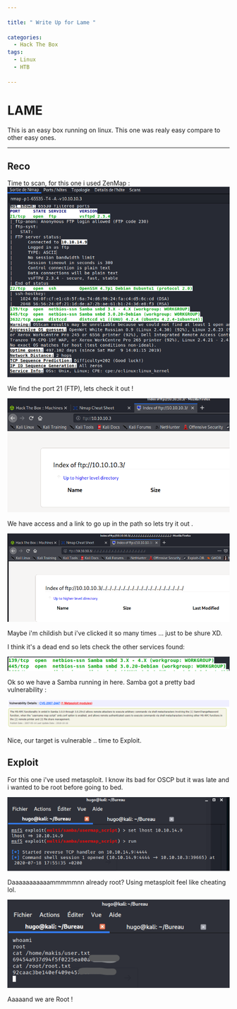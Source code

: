 ```yaml
---

title: " Write Up for Lame "

categories:
  - Hack The Box
tags:
  - Linux
  - HTB

---
```


# LAME

This is an easy box running on linux.
This one was realy easy compare to other easy ones.

---


## Reco

Time to scan, for this one i used ZenMap : 
![alt text](/assets/images/lame/zenmap.png?raw=true "zenmap")

We find the port 21 (FTP), lets check it out ! 

![alt text](/assets/images/lame/ftp.png?raw=true "ftp")

We have  access and a link to go up in the path so lets try it out .

![alt text](/assets/images/lame/ftp2.png?raw=true "clicklol")

Maybe i'm childish but i've clicked it so many times ... just to be shure XD.

I think it's a dead end so lets check the other services found:

![alt text](/assets/images/lame/samba.png?raw=true "zenmapSamba")

Ok so we have a Samba running in here. Samba got a pretty bad vulnerability  : 

![alt text](/assets/images/lame/cve.png?raw=true "vulne")

Nice, our target is vulnerable .. time to Exploit.

## Exploit

For this one i've used metasploit. I know its bad for OSCP but it was late and i wanted to be root before going to bed. 

![alt text](/assets/images/lame/metaploit.png?raw=true "exploitation")

Daaaaaaaaaaammmmmnn already root? Using metasploit feel like cheating lol.

![alt text](/assets/images/lame/root.png?raw=true "rooted")

Aaaaand we are Root !



